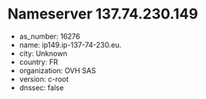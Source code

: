 # Nameserver 137.74.230.149

* as_number: 16276
* name: ip149.ip-137-74-230.eu.
* city: Unknown
* country: FR
* organization: OVH SAS
* version: c-root
* dnssec: false
